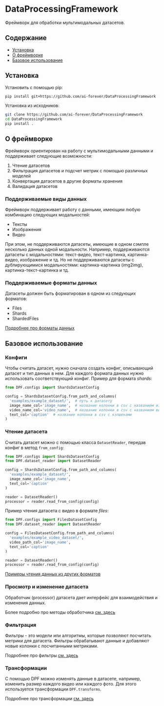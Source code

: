 # DataProcessingFramework

Фреймворк для обработки мультимодальных датасетов.

## Содержание

- [Установка](#installation)
- [О фреймворке](#overview)
- [Базовое использование](#basic-usage)

## Установка

Установить с помощью pip:
```bash
pip install git+https://github.com/ai-forever/DataProcessingFramework
```
Установка из исходников:
```bash
git clone https://github.com/ai-forever/DataProcessingFramework
cd DataProcessingFramework
pip install .
```

## О фреймворке

Фреймворк ориентирован на работу с мультимодальными данными и поддерживает следующие возможности:
1. Чтение датасетов
2. Фильтрация датасетов и подсчет метрик с помощью различных моделей
3. Конвертация датасетов в другие форматы хранения
4. Валидация датасетов

### Поддерживаемые виды данных

Фреймворк поддерживает работу с данными, имеющим любую комбинацию следующих модальностей:
- Тексты
- Изображения
- Видео

При этом, не поддерживаются датасеты, имеющие в одном сэмпле несколько данных одной модальности.
Например, поддерживаются датасеты с модальностями: текст-видео, текст-картинка, картинка-видео, изображение и тд.
Но не поддерживаются датасеты с дублирующимися модальностями: картинка-картинка (img2img), картинка-текст-картинка и тд.

### Поддерживаемые форматы данных

Датасеты должен быть форматирован в одном из следующих форматов:
- Files
- Shards
- ShardedFiles

[Подробнее про форматы данных](docs/formats.md)

## Базовое использование

### Конфиги
Чтобы считать датасет, нужно сначала создать конфиг, описывающий датасет и тип данных в нем.
Для каждого формата данных нужно использовать соответствующий конфиг. Пример для формата _shards_:

```python
from DPF.configs import ShardsDatasetConfig

config = ShardsDatasetConfig.from_path_and_columns(
  'examples/example_dataset/',  # путь к датасету
  image_name_col='image_name',  # название колонки в csv с названием изображения
  video_name_col='video_name',  # название колонки в csv с названием видео
  text_col='caption'  # название колонки в csv с кэпшенами
)
```

### Чтение датасета
Считать датасет можно с помощью класса `DatasetReader`, передав конфиг в метод `from_config`:

```python
from DPF.configs import ShardsDatasetConfig
from DPF.dataset_reader import DatasetReader

config = ShardsDatasetConfig.from_path_and_columns(
  'examples/example_dataset/',
  image_name_col='image_name',
  text_col='caption'
)

reader = DatasetReader()
processor = reader.read_from_config(config)
```
Пример чтения датасета с видео в формате _files_:

```python
from DPF.configs import FilesDatasetConfig
from DPF.dataset_reader import DatasetReader

config = FilesDatasetConfig.from_path_and_columns(
  'examples/example_video_dataset/',
  video_path_col='image_name',
  text_col='caption'
)

reader = DatasetReader()
processor = reader.read_from_config(config)
```

[Примеры чтения данных из других форматов](docs/formats.md)

### Просмотр и изменение датасета

Обработчик (processor) датасета дает интерфейс для взаимодействия и изменения данных.

Более подробно про методы обработчика [см. здесь](docs/formats.md)

### Фильтрация

Фильтры - это модели или алгоритмы, которые позволяют посчитать метрики для датасета.
Фильтры обрабатывают данные и добавляют новые колонки с посчитанными метриками.

Подробнее про фильтры [см. здесь](docs/filters.md)

### Трансформации

С помощью DPF можно изменять данные в датасете, например, изменить размер каждого видео или каждого фото.
Для этого используется трансформации `DPF.transforms`.

Подробнее про трансформации [см. здесь](docs/transforms.md)